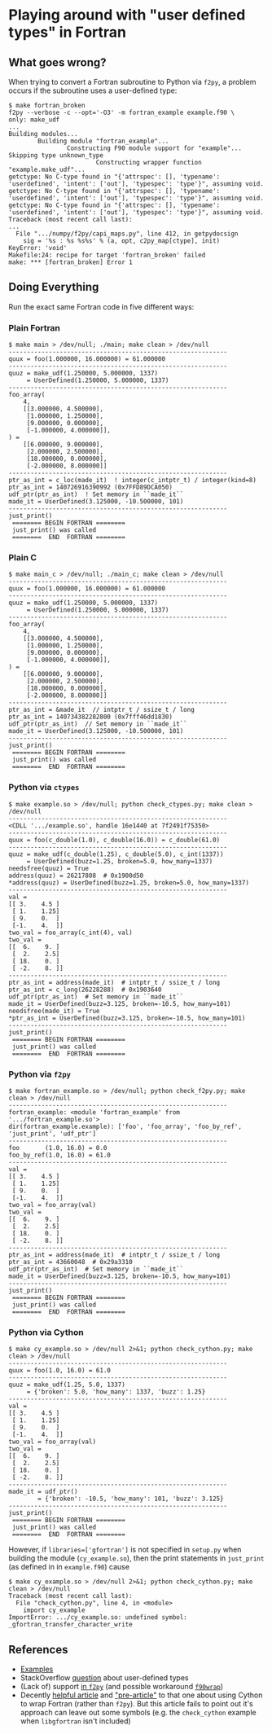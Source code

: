 # Playing around with "user defined types" in Fortran

## What goes wrong?

When trying to convert a Fortran subroutine to Python via `f2py`, a
problem occurs if the subroutine uses a user-defined type:

```
$ make fortran_broken
f2py --verbose -c --opt='-O3' -m fortran_example example.f90 \
only: make_udf
...
Building modules...
        Building module "fortran_example"...
                Constructing F90 module support for "example"...
Skipping type unknown_type
                        Constructing wrapper function "example.make_udf"...
getctype: No C-type found in "{'attrspec': [], 'typename': 'userdefined', 'intent': ['out'], 'typespec': 'type'}", assuming void.
getctype: No C-type found in "{'attrspec': [], 'typename': 'userdefined', 'intent': ['out'], 'typespec': 'type'}", assuming void.
getctype: No C-type found in "{'attrspec': [], 'typename': 'userdefined', 'intent': ['out'], 'typespec': 'type'}", assuming void.
Traceback (most recent call last):
...
  File ".../numpy/f2py/capi_maps.py", line 412, in getpydocsign
    sig = '%s : %s %s%s' % (a, opt, c2py_map[ctype], init)
KeyError: 'void'
Makefile:24: recipe for target 'fortran_broken' failed
make: *** [fortran_broken] Error 1
```

## Doing Everything

Run the exact same Fortran code in five different ways:

### Plain Fortran

```
$ make main > /dev/null; ./main; make clean > /dev/null
------------------------------------------------------------
quux = foo(1.000000, 16.000000) = 61.000000
------------------------------------------------------------
quuz = make_udf(1.250000, 5.000000, 1337)
     = UserDefined(1.250000, 5.000000, 1337)
------------------------------------------------------------
foo_array(
    4,
    [[3.000000, 4.500000],
     [1.000000, 1.250000],
     [9.000000, 0.000000],
     [-1.000000, 4.000000]],
) =
    [[6.000000, 9.000000],
     [2.000000, 2.500000],
     [18.000000, 0.000000],
     [-2.000000, 8.000000]]
------------------------------------------------------------
ptr_as_int = c_loc(made_it)  ! integer(c_intptr_t) / integer(kind=8)
ptr_as_int = 140726916390992 (0x7FFD89DCA050)
udf_ptr(ptr_as_int)  ! Set memory in ``made_it``
made_it = UserDefined(3.125000, -10.500000, 101)
------------------------------------------------------------
just_print()
 ======== BEGIN FORTRAN ========
 just_print() was called
 ========  END  FORTRAN ========
```

### Plain C


```
$ make main_c > /dev/null; ./main_c; make clean > /dev/null
------------------------------------------------------------
quux = foo(1.000000, 16.000000) = 61.000000
------------------------------------------------------------
quuz = make_udf(1.250000, 5.000000, 1337)
     = UserDefined(1.250000, 5.000000, 1337)
------------------------------------------------------------
foo_array(
    4,
    [[3.000000, 4.500000],
     [1.000000, 1.250000],
     [9.000000, 0.000000],
     [-1.000000, 4.000000]],
) =
    [[6.000000, 9.000000],
     [2.000000, 2.500000],
     [18.000000, 0.000000],
     [-2.000000, 8.000000]]
------------------------------------------------------------
ptr_as_int = &made_it  // intptr_t / ssize_t / long
ptr_as_int = 140734382282800 (0x7fff46dd1830)
udf_ptr(ptr_as_int)  // Set memory in ``made_it``
made_it = UserDefined(3.125000, -10.500000, 101)
------------------------------------------------------------
just_print()
 ======== BEGIN FORTRAN ========
 just_print() was called
 ========  END  FORTRAN ========
```

### Python via `ctypes`


```
$ make example.so > /dev/null; python check_ctypes.py; make clean > /dev/null
------------------------------------------------------------
<CDLL '.../example.so', handle 16e1440 at 7f2491f75350>
------------------------------------------------------------
quux = foo(c_double(1.0), c_double(16.0)) = c_double(61.0)
------------------------------------------------------------
quuz = make_udf(c_double(1.25), c_double(5.0), c_int(1337))
     = UserDefined(buzz=1.25, broken=5.0, how_many=1337)
needsfree(quuz) = True
address(quuz) = 26217808  # 0x1900d50
*address(quuz) = UserDefined(buzz=1.25, broken=5.0, how_many=1337)
------------------------------------------------------------
val =
[[ 3.    4.5 ]
 [ 1.    1.25]
 [ 9.    0.  ]
 [-1.    4.  ]]
two_val = foo_array(c_int(4), val)
two_val =
[[  6.    9. ]
 [  2.    2.5]
 [ 18.    0. ]
 [ -2.    8. ]]
------------------------------------------------------------
ptr_as_int = address(made_it)  # intptr_t / ssize_t / long
ptr_as_int = c_long(26228288)  # 0x1903640
udf_ptr(ptr_as_int)  # Set memory in ``made_it``
made_it = UserDefined(buzz=3.125, broken=-10.5, how_many=101)
needsfree(made_it) = True
*ptr_as_int = UserDefined(buzz=3.125, broken=-10.5, how_many=101)
------------------------------------------------------------
just_print()
 ======== BEGIN FORTRAN ========
 just_print() was called
 ========  END  FORTRAN ========
```

### Python via `f2py`

```
$ make fortran_example.so > /dev/null; python check_f2py.py; make clean > /dev/null
------------------------------------------------------------
fortran_example: <module 'fortran_example' from '.../fortran_example.so'>
dir(fortran_example.example): ['foo', 'foo_array', 'foo_by_ref', 'just_print', 'udf_ptr']
------------------------------------------------------------
foo       (1.0, 16.0) = 0.0
foo_by_ref(1.0, 16.0) = 61.0
------------------------------------------------------------
val =
[[ 3.    4.5 ]
 [ 1.    1.25]
 [ 9.    0.  ]
 [-1.    4.  ]]
two_val = foo_array(val)
two_val =
[[  6.    9. ]
 [  2.    2.5]
 [ 18.    0. ]
 [ -2.    8. ]]
------------------------------------------------------------
ptr_as_int = address(made_it)  # intptr_t / ssize_t / long
ptr_as_int = 43660048  # 0x29a3310
udf_ptr(ptr_as_int)  # Set memory in ``made_it``
made_it = UserDefined(buzz=3.125, broken=-10.5, how_many=101)
------------------------------------------------------------
just_print()
 ======== BEGIN FORTRAN ========
 just_print() was called
 ========  END  FORTRAN ========
```

### Python via Cython

```
$ make cy_example.so > /dev/null 2>&1; python check_cython.py; make clean > /dev/null
------------------------------------------------------------
quux = foo(1.0, 16.0) = 61.0
------------------------------------------------------------
quuz = make_udf(1.25, 5.0, 1337)
     = {'broken': 5.0, 'how_many': 1337, 'buzz': 1.25}
------------------------------------------------------------
val =
[[ 3.    4.5 ]
 [ 1.    1.25]
 [ 9.    0.  ]
 [-1.    4.  ]]
two_val = foo_array(val)
two_val =
[[  6.    9. ]
 [  2.    2.5]
 [ 18.    0. ]
 [ -2.    8. ]]
------------------------------------------------------------
made_it = udf_ptr()
        = {'broken': -10.5, 'how_many': 101, 'buzz': 3.125}
------------------------------------------------------------
just_print()
 ======== BEGIN FORTRAN ========
 just_print() was called
 ========  END  FORTRAN ========
```

However, if `libraries=['gfortran']` is not specified in `setup.py` when
building the module (`cy_example.so`), then the print statements in
`just_print` (as defined in in `example.f90`) cause

```
$ make cy_example.so > /dev/null 2>&1; python check_cython.py; make clean > /dev/null
Traceback (most recent call last):
  File "check_cython.py", line 4, in <module>
    import cy_example
ImportError: .../cy_example.so: undefined symbol: _gfortran_transfer_character_write
```

## References

- [Examples][1]
- StackOverflow [question][2] about user-defined types
- (Lack of) support [in `f2py`][3] (and possible workaround [`f90wrap`][4])
- Decently [helpful article][5] and ["pre-article"][6] to that one about
  using Cython to wrap Fortran (rather than `f2py`). But this article fails
  to point out it's approach can leave out some symbols (e.g. the `check_cython`
  example when `libgfortran` isn't included)

[1]: http://www.mathcs.emory.edu/~cheung/Courses/561/Syllabus/6-Fortran/struct.html
[2]: https://stackoverflow.com/q/8557244
[3]: https://mail.scipy.org/pipermail/scipy-user/2008-December/018881.html
[4]: https://github.com/jameskermode/f90wrap
[5]: https://maurow.bitbucket.io/notes/calling_fortran_from_python.html
[6]: https://maurow.bitbucket.io/notes/calling_fortran_from_c.html
